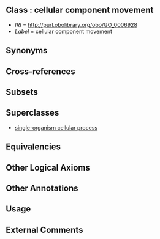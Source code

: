 
## Class : cellular component movement

 * *IRI* = http://purl.obolibrary.org/obo/GO_0006928
 * *Label* = cellular component movement

## Synonyms


## Cross-references


## Subsets


## Superclasses

 * [single-organism cellular process](../../GO/63/GO_0044763.md)

## Equivalencies


## Other Logical Axioms


## Other Annotations


## Usage


## External Comments

